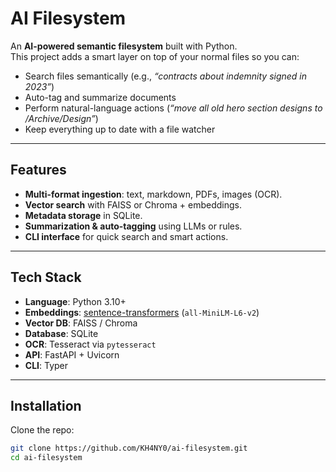 # AI Filesystem

An **AI-powered semantic filesystem** built with Python.  
This project adds a smart layer on top of your normal files so you can:

-  Search files semantically (e.g., *“contracts about indemnity signed in 2023”*)  
-  Auto-tag and summarize documents  
-  Perform natural-language actions (*“move all old hero section designs to /Archive/Design”*)  
-  Keep everything up to date with a file watcher
  
---

## Features

- **Multi-format ingestion**: text, markdown, PDFs, images (OCR).  
- **Vector search** with FAISS or Chroma + embeddings.  
- **Metadata storage** in SQLite.  
- **Summarization & auto-tagging** using LLMs or rules.  
- **CLI interface** for quick search and smart actions.  

---

## Tech Stack

- **Language**: Python 3.10+  
- **Embeddings**: [sentence-transformers](https://www.sbert.net/) (`all-MiniLM-L6-v2`)  
- **Vector DB**: FAISS / Chroma  
- **Database**: SQLite  
- **OCR**: Tesseract via `pytesseract`  
- **API**: FastAPI + Uvicorn  
- **CLI**: Typer  

---

## Installation

Clone the repo:

```bash
git clone https://github.com/KH4NY0/ai-filesystem.git
cd ai-filesystem
```
